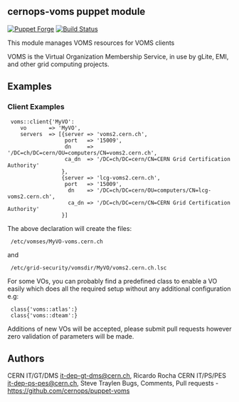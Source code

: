 ## cernops-voms puppet module

[![Puppet Forge](http://img.shields.io/puppetforge/v/lcgdm/voms.svg)](https://forge.puppetlabs.com/lcgdm/voms)
[![Build Status](https://travis-ci.org/cern-it-sdc-id/puppet-voms.svg?branch=master)](https://travis-ci.org/cern-it-sdc-id/puppet-voms)

This module manages VOMS resources for VOMS clients

VOMS is the Virtual Organization Membership Service, in use by gLite, EMI, and
other grid computing projects.

## Examples
### Client Examples

     voms::client{'MyVO':
        vo       => 'MyVO',
        servers  => [{server => 'voms2.cern.ch',
                      port   => '15009',
                      dn     => '/DC=ch/DC=cern/OU=computers/CN=voms2.cern.ch',
                      ca_dn  => '/DC=ch/DC=cern/CN=CERN Grid Certification Authority'
                     },
                     {server => 'lcg-voms2.cern.ch',
                      port   => '15009',
                       dn    => '/DC=ch/DC=cern/OU=computers/CN=lcg-voms2.cern.ch',
                       ca_dn => '/DC=ch/DC=cern/CN=CERN Grid Certification Authority'
                     }]

 The above declaration will create the files:

     /etc/vomses/MyVO-voms.cern.ch
 and

     /etc/grid-security/vomsdir/MyVO/voms2.cern.ch.lsc


 For some VOs, you can probably find a predefined class to enable a
 VO easily which does all the required setup without any 
 additional configuration e.g:

     class{'voms::atlas':}
     class{'voms::dteam':}

Additions of new VOs will be accepted, please submit pull requests
however zero validation of parameters will be made.

## Authors
 CERN IT/GT/DMS <it-dep-gt-dms@cern.ch>, Ricardo Rocha
 CERN IT/PS/PES <it-dep-ps-pes@cern.ch>, Steve Traylen
 Bugs, Comments, Pull requests - https://github.com/cernops/puppet-voms



